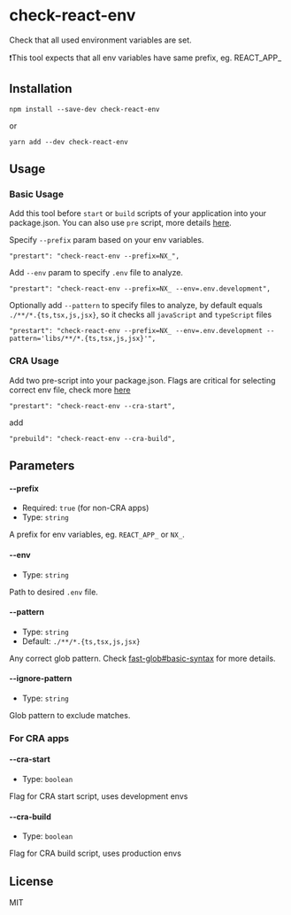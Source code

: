 check-react-env
=========

Check that all used environment variables are set.

❗This tool expects that all env variables have same prefix, eg. REACT_APP_

## Installation

```
npm install --save-dev check-react-env
```
or
```
yarn add --dev check-react-env
```

## Usage

### Basic Usage

Add this tool before `start` or `build` scripts of your application into your package.json.
You can also use `pre` script, more details [here](https://docs.npmjs.com/cli/v9/using-npm/scripts#pre--post-scripts).

Specify `--prefix` param based on your env variables.

```
"prestart": "check-react-env --prefix=NX_",
```
Add `--env` param to specify `.env` file to analyze.
```
"prestart": "check-react-env --prefix=NX_ --env=.env.development",
```
Optionally add `--pattern` to specify files to analyze, by default equals `./**/*.{ts,tsx,js,jsx}`, so it checks all `javaScript` and `typeScript` files

```
"prestart": "check-react-env --prefix=NX_ --env=.env.development --pattern='libs/**/*.{ts,tsx,js,jsx}'",
```
### CRA Usage

Add two pre-script into your package.json. Flags are critical for selecting correct env file, check more [here](https://create-react-app.dev/docs/adding-custom-environment-variables/#what-other-env-files-can-be-used)
```
"prestart": "check-react-env --cra-start",
```
add
```
"prebuild": "check-react-env --cra-build",
```

## Parameters

#### --prefix
* Required: `true` (for non-CRA apps)
* Type: `string`

A prefix for env variables, eg. `REACT_APP_` or `NX_`.

#### --env
* Type: `string`

Path to desired `.env` file.

#### --pattern
* Type: `string`
* Default: `./**/*.{ts,tsx,js,jsx}`

Any correct glob pattern. Check [fast-glob#basic-syntax](https://github.com/mrmlnc/fast-glob#basic-syntax) for more details.

#### --ignore-pattern
* Type: `string`

Glob pattern to exclude matches.

### For CRA apps

#### --cra-start
* Type: `boolean`

Flag for CRA start script, uses development envs

#### --cra-build
* Type: `boolean`

Flag for CRA build script, uses production envs

## License

MIT